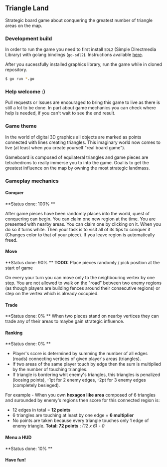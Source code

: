 ## Triangle Land

Strategic board game about conquering the greatest number of triangle areas on the map.

### Development build
In order to run the game you need to first install `SDL2` (Simple DIrectmedia Library) with golang bindings (`go-sdl2`). Instructions available [here](https://github.com/veandco/go-sdl2).

After you sucessfully installed graphics library, run the game while in cloned repository.
``` bash
$ go run *.go 
```

### Help welcome :)
Pull requests or Issues are encouraged to bring this game to live as there is still a lot to be done. In part about game mechanics you can check where help is needed, if you can't wait to see the end result.


### Game theme
In the world of digital 3D graphics all objects are marked as points connected with lines creating triangles. This imaginary world now comes to live (at least when you create yourself "real board game"). 

Gameboard is composed of equilateral triangles and game pieces are  	tetrahedrons to really immerse you to into the game. Goal is to get the greatest influence on the map by owning the most strategic landmass.

### Gameplay mechanics

#### Conquer
**Status done: 100% **

After game pieces have been randomly places into the world, quest of conquering can begin. You can claim one new region at the time. You are presented with nearby areas. You can claim one by clicking on it. When you do so it turns white. Then your task is to visit all of its tips to conquer it (Changes color to that of your piece). If you leave region is automatically freed.

#### Move
**Status done: 90% ** 
**TODO:**  Place pieces randomly / pick position at the start of game

On every your turn you can move only to the neighbouring vertex by one step. You are not allowed to walk on the "road" between two enemy regions (as though players are building fences around their consecutive regions) or step on the vertex which is already occupied.

#### Trade
**Status done: 0% **
When two pieces stand on nearby vertices they can trade any of their areas to maybe gain strategic influence.

#### Ranking
**Status done: 0% **
- Player's score is determined by summing the number of all edges (roads) connecting vertices of given player's areas (triangles). 
- If two areas of the same player touch by edge then the sum is multiplied by the number of touching triangles. 
- If triangle is bordering whit enemy's triangles, this triangles is penalized (loosing points), -1pt for 2 enemy edges, -2pt for 3 enemy edges (completely besieged). 

For example - When you own **hexagon like area** composed of 6 triangles and surounded by enemy's regions then score for this connected region is:
+ 12 edges in total = **12 points**
+ 6 triangles are touching at least by one edge = **6 multiplier**
+ No points are taken because every triangle touches only 1 edge of enemy triangle. 
**Total: 72 points** : *(12 x 6) - 0*

#### Menu a HUD
**Status done: 10% **


#### Have fun!




